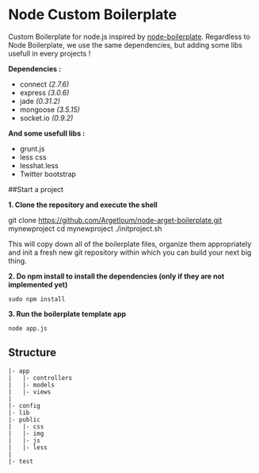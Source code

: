 Node Custom Boilerplate
=======================
Custom Boilerplate for node.js inspired by [node-boilerplate](https://github.com/robrighter/node-boilerplate). 
Regardless to Node Boilerplate, we use the same dependencies, but adding some libs usefull in every projects !


**Dependencies :**
  - connect *(2.7.6)*
  - express *(3.0.6)*
  - jade *(0.31.2)*
  - mongoose *(3.5.15)*
  - socket.io *(0.9.2)*

**And some usefull libs :**
  - grunt.js
  - less css
  - lesshat.less
  - Twitter bootstrap

##Start a project

**1. Clone the repository and execute the shell**

  git clone https://github.com/Argetloum/node-arget-boilerplate.git mynewproject
	cd mynewproject
	./initproject.sh

This will copy down all of the boilerplate files, organize them appropriately and init a fresh new git repository within which you can build your next big thing.

**2. Do npm install to install the dependencies (only if they are not implemented yet)**

	sudo npm install

**3. Run the boilerplate template app**

	node app.js
	
## Structure

	|- app
	|   |- controllers
	|   |- models
	|   |- views
	|
	|- config
	|- lib
	|- public
	|   |- css
	|   |- img
	|   |- js
	|   |- less
	|
	|- test

